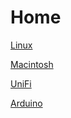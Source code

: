 # Home

[Linux](https://azagramac.gitbook.io/myblog/linux)

[Macintosh](https://azagramac.gitbook.io/myblog/macintosh)

[UniFi](https://azagramac.gitbook.io/myblog/unifi)

[Arduino](https://azagramac.gitbook.io/myblog/arduino)
